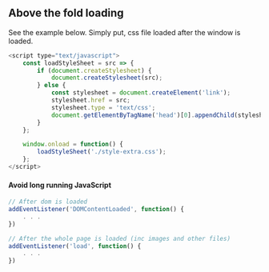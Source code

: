## Above the fold loading

See the example below. Simply put, css file loaded after the window is loaded.

```javascript
<script type="text/javascript">
    const loadStyleSheet = src => {
        if (document.createStylesheet) {
            document.createStylesheet(src);
        } else {
            const stylesheet = document.createElement('link');
            stylesheet.href = src;
            stylesheet.type = 'text/css';
            document.getElementByTagName('head')[0].appendChild(stylesheet);
        }
    };

    window.onload = function() {
        loadStyleSheet('./style-extra.css');
    };
</script>
```

#### Avoid long running JavaScript

```javascript
// After dom is loaded
addEventListener('DOMContentLoaded', function() { 
    . . .
})
```

```javascript
// After the whole page is loaded (inc images and other files)
addEventListener('load', function() { 
    . . .
})
```
